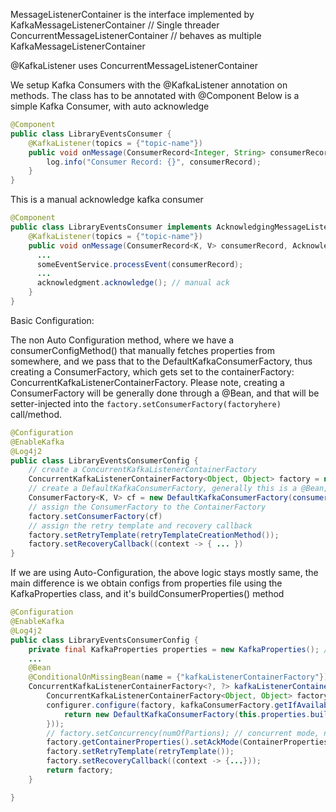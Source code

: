MessageListenerContainer is the interface implemented by
    KafkaMessageListenerContainer           // Single threader
    ConcurrentMessageListenerContainer      // behaves as multiple KafkaMessageListenerContainer 

@KafkaListener uses ConcurrentMessageListenerContainer

We setup Kafka Consumers with the @KafkaListener annotation on methods. The class has to be annotated with @Component
Below is a simple Kafka Consumer, with auto acknowledge
```java
@Component 
public class LibraryEventsConsumer {
    @KafkaListener(topics = {"topic-name"})
    public void onMessage(ConsumerRecord<Integer, String> consumerRecord) {
        log.info("Consumer Record: {}", consumerRecord);
    }
}
```
This is a manual acknowledge kafka consumer
```java
@Component 
public class LibraryEventsConsumer implements AcknowledgingMessageListener<K, V> {
    @KafkaListener(topics = {"topic-name"})
    public void onMessage(ConsumerRecord<K, V> consumerRecord, Acknowledgment acknowledgment) {
      ...
      someEventService.processEvent(consumerRecord);
      ...
      acknowledgment.acknowledge(); // manual ack
    } 
}
```

Basic Configuration:

The non Auto Configuration method, where we have a consumerConfigMethod() that manually fetches properties from somewhere, 
and we pass that to the  DefaultKafkaConsumerFactory, thus creating a ConsumerFactory, which gets set to the containerFactory:
 ConcurrentKafkaListenerContainerFactory. Please note, creating a ConsumerFactory will be generally done through a @Bean,
 and that will be setter-injected into the `factory.setConsumerFactory(factoryhere)` call/method. 
```java
@Configuration
@EnableKafka
@Log4j2
public class LibraryEventsConsumerConfig {
    // create a ConcurrentKafkaListenerContainerFactory
    ConcurrentKafkaListenerContainerFactory<Object, Object> factory = new ConcurrentKafkaListenerContainerFactory();
    // create a DefaultKafkaConsumerFactory, generally this is a @Bean, but keeping things simple for notes verbosity
    ConsumerFactory<K, V> cf = new DefaultKafkaConsumerFactory(consumerConfigMethod())
    // assign the ConsumerFactory to the ContainerFactory
    factory.setConsumerFactory(cf)
    // assign the retry template and recovery callback
    factory.setRetryTemplate(retryTemplateCreationMethod());
    factory.setRecoveryCallback((context -> { ... })
}
```

If we are using Auto-Configuration, the above logic stays mostly same, the main difference is we obtain configs from properties file 
using the KafkaProperties class, and it's buildConsumerProperties() method

```java
@Configuration
@EnableKafka
@Log4j2
public class LibraryEventsConsumerConfig {
    private final KafkaProperties properties = new KafkaProperties(); // contains application.yml configs
    ...      
    @Bean
    @ConditionalOnMissingBean(name = {"kafkaListenerContainerFactory"})
    ConcurrentKafkaListenerContainerFactory<?, ?> kafkaListenerContainerFactory(ConcurrentKafkaListenerContainerFactoryConfigurer configurer, ObjectProvider<ConsumerFactory<Object, Object>> kafkaConsumerFactory) {
        ConcurrentKafkaListenerContainerFactory<Object, Object> factory = new ConcurrentKafkaListenerContainerFactory();
        configurer.configure(factory, kafkaConsumerFactory.getIfAvailable(() -> {
            return new DefaultKafkaConsumerFactory(this.properties.buildConsumerProperties()); // get application.yml configs
        }));
        // factory.setConcurrency(numOfPartions); // concurrent mode, not useful in cloud based kafka running in kubernetes etc
        factory.getContainerProperties().setAckMode(ContainerProperties.AckMode.MANUAL);
        factory.setRetryTemplate(retryTemplate());
        factory.setRecoveryCallback((context -> {...}));
        return factory;
    }

}
```

